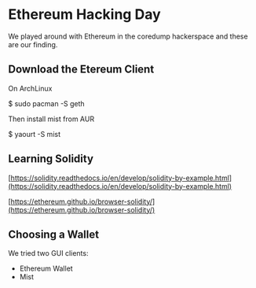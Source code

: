 # Ethereum Hacking Day

We played around with Ethereum in the coredump hackerspace and these are our finding.

## Download the Etereum Client

On ArchLinux

$ sudo pacman -S geth

Then install mist from AUR

$ yaourt -S mist

## Learning Solidity

[https://solidity.readthedocs.io/en/develop/solidity-by-example.html](https://solidity.readthedocs.io/en/develop/solidity-by-example.html)

[https://ethereum.github.io/browser-solidity/](https://ethereum.github.io/browser-solidity/)

## Choosing a Wallet

We tried two GUI clients:

* Ethereum Wallet
* Mist



